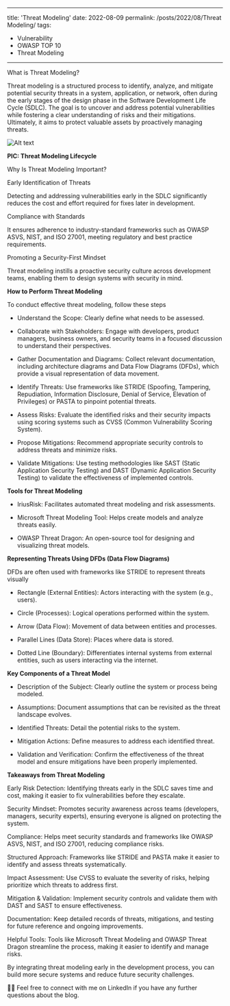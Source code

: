 
---
title: 'Threat Modeling'
date: 2022-08-09
permalink:  /posts/2022/08/Threat Modeling/
tags:
  - Vulnerability
  - OWASP TOP 10
  - Threat Modeling
---


What is Threat Modeling?

Threat modeling is a structured process to identify, analyze, and mitigate potential security threats in a system, application, or network, often during the early stages of the design phase in the Software Development Life Cycle (SDLC). The goal is to uncover and address potential vulnerabilities while fostering a clear understanding of risks and their mitigations. Ultimately, it aims to protect valuable assets by proactively managing threats.


![Alt text](https://docs.microsoft.com/en-us/azure/security/media/azure-security-threat-modeling-tool-feature-overview/sdlapproach.png)

**PIC: Threat Modeling Lifecycle**

Why Is Threat Modeling Important?

Early Identification of Threats

Detecting and addressing vulnerabilities early in the SDLC significantly reduces the cost and effort required for fixes later in development.

Compliance with Standards

It ensures adherence to industry-standard frameworks such as OWASP ASVS, NIST, and ISO 27001, meeting regulatory and best practice requirements.

Promoting a Security-First Mindset

Threat modeling instills a proactive security culture across development teams, enabling them to design systems with security in mind.

**How to Perform Threat Modeling**

To conduct effective threat modeling, follow these steps

- Understand the Scope: Clearly define what needs to be assessed.

- Collaborate with Stakeholders: Engage with developers, product managers, business owners, and security teams in a focused discussion to understand their perspectives.

- Gather Documentation and Diagrams: Collect relevant documentation, including architecture diagrams and Data Flow Diagrams (DFDs), which provide a visual representation of data movement.

- Identify Threats: Use frameworks like STRIDE (Spoofing, Tampering, Repudiation, Information Disclosure, Denial of Service, Elevation of Privileges) or PASTA to pinpoint potential threats.

- Assess Risks: Evaluate the identified risks and their security impacts using scoring systems such as CVSS (Common Vulnerability Scoring System).

- Propose Mitigations: Recommend appropriate security controls to address threats and minimize risks.

- Validate Mitigations: Use testing methodologies like SAST (Static Application Security Testing) and DAST (Dynamic Application Security Testing) to validate the effectiveness of implemented controls.

**Tools for Threat Modeling**

- IriusRisk: Facilitates automated threat modeling and risk assessments.

- Microsoft Threat Modeling Tool: Helps create models and analyze threats easily.

- OWASP Threat Dragon: An open-source tool for designing and visualizing threat models.

**Representing Threats Using DFDs (Data Flow Diagrams)**

DFDs are often used with frameworks like STRIDE to represent threats visually

- Rectangle (External Entities): Actors interacting with the system (e.g., users).

- Circle (Processes): Logical operations performed within the system.

- Arrow (Data Flow): Movement of data between entities and processes.

- Parallel Lines (Data Store): Places where data is stored.

- Dotted Line (Boundary): Differentiates internal systems from external entities, such as users interacting via the internet.

**Key Components of a Threat Model**

- Description of the Subject: Clearly outline the system or process being modeled.

- Assumptions: Document assumptions that can be revisited as the threat landscape evolves.

- Identified Threats: Detail the potential risks to the system.

- Mitigation Actions: Define measures to address each identified threat.

- Validation and Verification: Confirm the effectiveness of the threat model and ensure mitigations have been properly implemented.


**Takeaways from Threat Modeling**

Early Risk Detection: Identifying threats early in the SDLC saves time and cost, making it easier to fix vulnerabilities before they escalate.

Security Mindset: Promotes security awareness across teams (developers, managers, security experts), ensuring everyone is aligned on protecting the system.

Compliance: Helps meet security standards and frameworks like OWASP ASVS, NIST, and ISO 27001, reducing compliance risks.

Structured Approach: Frameworks like STRIDE and PASTA make it easier to identify and assess threats systematically.

Impact Assessment: Use CVSS to evaluate the severity of risks, helping prioritize which threats to address first.

Mitigation & Validation: Implement security controls and validate them with DAST and SAST to ensure effectiveness.

Documentation: Keep detailed records of threats, mitigations, and testing for future reference and ongoing improvements.

Helpful Tools: Tools like Microsoft Threat Modeling and OWASP Threat Dragon streamline the process, making it easier to identify and manage risks.

By integrating threat modeling early in the development process, you can build more secure systems and reduce future security challenges.

👨‍💻 Feel free to connect with me on LinkedIn if you have any further questions about the blog.